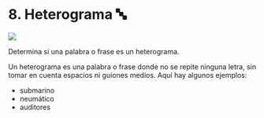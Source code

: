 # 8. Heterograma 🔤

![](https://paper-attachments.dropbox.com/s_6B4945FB0F5F93CCB7A9DBF0F75CBCECAF7589AEB692AD0FAF3255B6A53CAA4A_1590185461606_image.png)


Determina si una palabra o frase es un heterograma.

Un heterograma es una palabra o frase donde no se repite ninguna letra, sin tomar en cuenta espacios ni guiones medios. Aquí hay algunos ejemplos:


- submarino
- neumático
- auditores
